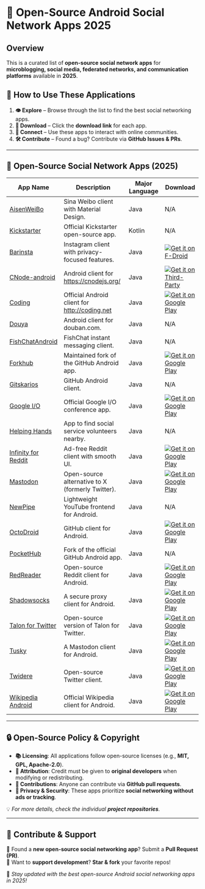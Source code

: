 # 👤 Open-Source Android Social Network Apps 2025

## Overview
This is a curated list of **open-source social network apps** for **microblogging, social media, federated networks, and communication platforms** available in **2025**.

## 🔄 How to Use These Applications
1. **👁️ Explore** – Browse through the list to find the best social networking apps.
2. **💾 Download** – Click the **download link** for each app.
3. **💬 Connect** – Use these apps to interact with online communities.
4. **🛠️ Contribute** – Found a bug? Contribute via **GitHub Issues & PRs**.

---

## 📂 **Open-Source Social Network Apps (2025)**

| App Name | Description | Major Language | Download |
|----------|------------|---------------|----------|
| [AisenWeiBo](https://github.com/wangdan/AisenWeiBo) | Sina Weibo client with Material Design. | Java | N/A |
| [Kickstarter](https://github.com/kickstarter/android-oss) | Official Kickstarter open-source app. | Kotlin | N/A |
| [Barinsta](https://github.com/masuvern/barinsta) | Instagram client with privacy-focused features. | Java | [![Get it on F-Droid](https://f-droid.org/badge/get-it-on.png)](https://f-droid.org/app/me.austinhuang.instagrabber) |
| [CNode-android](https://github.com/iwhys/CNode-android) | Android client for https://cnodejs.org/ | Java | [![Get it on Third-Party](http://i.imgur.com/ppYJYe5.png)](https://github.com/iwhys/CNode-android/releases) |
| [Coding](https://coding.net/u/coding/p/Coding-Android/git) | Official Android client for http://coding.net | Java | [![Get it on Google Play](https://i.imgur.com/T9HnFlW.png)](https://play.google.com/store/apps/details?id=net.coding.program) |
| [Douya](https://github.com/DreaminginCodeZH/Douya) | Android client for douban.com. | Java | N/A |
| [FishChatAndroid](https://github.com/oikomi/FishChatAndroid) | FishChat instant messaging client. | Java | N/A |
| [Forkhub](https://github.com/jonan/ForkHub) | Maintained fork of the GitHub Android app. | Java | [![Get it on Google Play](https://i.imgur.com/T9HnFlW.png)](https://play.google.com/store/apps/details?id=jp.forkhub) |
| [Gitskarios](https://github.com/gitskarios/Gitskarios) | GitHub Android client. | Java | N/A |
| [Google I/O](https://github.com/google/iosched) | Official Google I/O conference app. | Java | [![Get it on Google Play](https://i.imgur.com/T9HnFlW.png)](https://play.google.com/store/apps/details?id=com.google.samples.apps.iosched) |
| [Helping Hands](https://github.com/JerrySJoseph/Helping_Hands_Android_client) | App to find social service volunteers nearby. | Java | N/A |
| [Infinity for Reddit](https://github.com/Docile-Alligator/Infinity-For-Reddit) | Ad-free Reddit client with smooth UI. | Java | [![Get it on Google Play](https://i.imgur.com/T9HnFlW.png)](https://play.google.com/store/apps/details?id=ml.docilealligator.infinityforreddit) |
| [Mastodon](https://github.com/mastodon/mastodon-android) | Open-source alternative to X (formerly Twitter). | Java | [![Get it on Google Play](https://i.imgur.com/T9HnFlW.png)](https://play.google.com/store/apps/details?id=org.joinmastodon.android) |
| [NewPipe](https://github.com/TeamNewPipe/NewPipe) | Lightweight YouTube frontend for Android. | Java | N/A |
| [OctoDroid](https://github.com/slapperwan/gh4a) | GitHub client for Android. | Java | [![Get it on Google Play](https://i.imgur.com/T9HnFlW.png)](https://play.google.com/store/apps/details?id=com.gh4a) |
| [PocketHub](https://github.com/pockethub/PocketHub) | Fork of the official GitHub Android app. | Java | N/A |
| [RedReader](https://github.com/QuantumBadger/RedReader) | Open-source Reddit client for Android. | Java | [![Get it on Google Play](https://i.imgur.com/T9HnFlW.png)](https://play.google.com/store/apps/details?id=org.quantumbadger.redreader) |
| [Shadowsocks](https://github.com/shadowsocks/shadowsocks-android) | A secure proxy client for Android. | Java | [![Get it on Google Play](https://i.imgur.com/T9HnFlW.png)](https://play.google.com/store/apps/details?id=com.github.shadowsocks) |
| [Talon for Twitter](https://github.com/klinker24/Talon-for-Twitter) | Open-source version of Talon for Twitter. | Java | [![Get it on Google Play](https://i.imgur.com/T9HnFlW.png)](https://play.google.com/store/apps/details?id=com.klinker.android.twitter_l) |
| [Tusky](https://github.com/Vavassor/Tusky) | A Mastodon client for Android. | Java | [![Get it on Google Play](https://i.imgur.com/T9HnFlW.png)](https://play.google.com/store/apps/details?id=com.keylesspalace.tusky) |
| [Twidere](https://github.com/TwidereProject/Twidere-Android) | Open-source Twitter client. | Java | [![Get it on Google Play](https://i.imgur.com/T9HnFlW.png)](https://play.google.com/store/apps/details?id=org.mariotaku.twidere) |
| [Wikipedia Android](https://github.com/wikimedia/apps-android-wikipedia) | Official Wikipedia client for Android. | Java | [![Get it on Google Play](https://i.imgur.com/T9HnFlW.png)](https://play.google.com/store/apps/details?id=org.wikipedia) |

---

## 🔒 Open-Source Policy & Copyright
- **📚 Licensing**: All applications follow open-source licenses (e.g., **MIT, GPL, Apache-2.0**).
- **🔗 Attribution**: Credit must be given to **original developers** when modifying or redistributing.
- **🔧 Contributions**: Anyone can contribute via **GitHub pull requests**.
- **🔐 Privacy & Security**: These apps prioritize **social networking without ads or tracking**.

💡 _For more details, check the individual **project repositories**._

---

## 🌟 Contribute & Support
🔹 Found a **new open-source social networking app**? Submit a **Pull Request (PR)**.  
🔹 Want to **support development**? **Star & fork** your favorite repos!  

🚀 _Stay updated with the best open-source Android social networking apps in 2025!_

